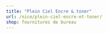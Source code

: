 ```yaml
---
title: "Plein Ciel Encre & toner"
url: /nice/plein-ciel-encre-et-toner/
shop: fournitures de bureau
---
```

